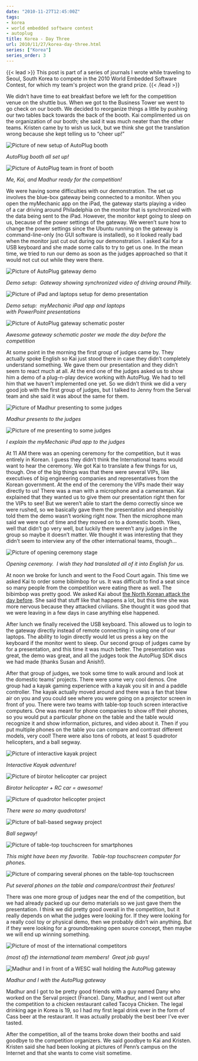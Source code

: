 ```yaml
---
date: "2010-11-27T12:45:00Z"
tags:
- korea
- world embedded software contest
- autoplug
title: Korea - Day Three
url: 2010/11/27/korea-day-three.html
series: ["Korea"]
series_order: 3
---
```


{{< lead >}}
This post is part of a series of journals I wrote while traveling to Seoul, South Korea to compete in the 2010 World Embedded Software Contest, for which my team's project won the grand prize.
{{< /lead >}}

We didn’t have time to eat breakfast before we left for the competition venue on the shuttle bus. When we got to the Business Tower we went to go check on our booth. We decided to reorganize things a little by pushing our two tables back towards the back of the booth. Kai complimented us on the organization of our booth; she said it was much neater than the other teams. Kristen came by to wish us luck, but we think she got the translation wrong because she kept telling us to “cheer up!”

![Picture of new setup of AutoPlug booth](autoplug-booth-picture.jpg)

_AutoPlug booth all set up!_

![Picture of AutoPlug team in front of booth](autoplug-team-picture.jpg)

_Me, Kai, and Madhur ready for the competition!_

We were having some difficulties with our demonstration. The set up involves the blue-box gateway being connected to a monitor. When you open the myMechanic app on the iPad, the gateway starts playing a video of a car driving around Philadelphia on the monitor that is synchronized with the data being sent to the iPad. However, the monitor kept going to sleep on us, because of the power settings of the gateway. We weren’t sure how to change the power settings since the Ubuntu running on the gateway is command-line-only (no GUI software is installed), so it looked really bad when the monitor just cut out during our demonstration. I asked Kai for a USB keyboard and she made some calls to try to get us one. In the mean time, we tried to run our demo as soon as the judges approached so that it would not cut out while they were there.

![Picture of AutoPlug gateway demo](gateway-demo-setup.jpg)

_Demo setup:  Gateway showing synchronized video of driving around Philly._

![Picture of iPad and laptops setup for demo presentation](autoplug-laptop-demo-setup.jpg)

_Demo setup:  myMechanic iPad app and laptops with PowerPoint presentations_

![Picture of AutoPlug gateway schematic poster](autoplug-schematic-poster.jpg)

_Awesome gateway schematic poster we made the day before the competition_

At some point in the morning the first group of judges came by. They actually spoke English so Kai just stood there in case they didn’t completely understand something. We gave them our presentation and they didn’t seem to react much at all. At the end one of the judges asked us to show him a demo of a plug-n-play device working with AutoPlug. We had to tell him that we haven’t implemented one yet. So we didn’t think we did a very good job with the first group of judges, but I talked to Jenny from the Serval team and she said it was about the same for them.

![Picture of Madhur presenting to some judges](madhur-presenting.jpg)

_Madhur presents to the judges_

![Picture of me presenting to some judges](featured.jpg)

_I explain the myMechanic iPad app to the judges_

At 11 AM there was an opening ceremony for the competition, but it was entirely in Korean. I guess they didn’t think the International teams would want to hear the ceremony. We got Kai to translate a few things for us, though. One of the big things was that there were several VIPs, like executives of big engineering companies and representatives from the Korean government. At the end of the ceremony the VIPs made their way directly to us! There was a man with a microphone and a cameraman. Kai explained that they wanted us to give them our presentation right then for the VIPs to see! But we weren’t able to start the demo correctly since we were rushed, so we basically gave them the presentation and sheepishly told them the demo wasn’t working right now. Then the microphone man said we were out of time and they moved on to a domestic booth. Yikes, well that didn’t go very well, but luckily there weren’t any judges in the group so maybe it doesn’t matter. We thought it was interesting that they didn’t seem to interview any of the other international teams, though…

![Picture of opening ceremony stage](wesc-opening-ceremony.jpg)

_Opening ceremony.  I wish they had translated all of it into English for us._

At noon we broke for lunch and went to the Food Court again. This time we asked Kai to order some bibimbop for us. It was difficult to find a seat since so many people from the competition were eating there as well. The bibimbop was pretty good. We asked Kai about [the North Korean attack the day before](https://en.wikipedia.org/wiki/Bombardment_of_Yeonpyeong). She said that stuff like that happens a lot, but this time she was more nervous because they attacked civilians. She thought it was good that we were leaving in a few days in case anything else happened.

After lunch we finally received the USB keyboard. This allowed us to login to the gateway directly instead of remote connecting in using one of our laptops. The ability to login directly would let us press a key on the keyboard if the monitor went to sleep. Our second group of judges came by for a presentation, and this time it was much better. The presentation was great, the demo was great, and all the judges took the AutoPlug SDK discs we had made (thanks Susan and Anish!).

After that group of judges, we took some time to walk around and look at the domestic teams’ projects. There were some very cool demos. One group had a kayak gaming experience with a kayak you sit in and a paddle controller. The kayak actually moved around and there was a fan that blew air on you and you could see where you were going on a projector screen in front of you. There were two teams with table-top touch screen interactive computers. One was meant for phone companies to show off their phones, so you would put a particular phone on the table and the table would recognize it and show information, pictures, and video about it. Then if you put multiple phones on the table you can compare and contrast different models, very cool! There were also tons of robots, at least 5 quadrotor helicopters, and a ball segway.

![Picture of interactive kayak project](kayak-demo.jpg)

_Interactive Kayak adventure!_

![Picture of birotor helicopter car project](birotor-helipcoter-car.jpg)

_Birotor helicopter + RC car = awesome!_

![Picture of quadrotor helicopter project](quadrotor-project.jpg)

_There were so many quadrotors!_

![Picture of ball-based segway project](ball-segway-project.jpg)

_Ball segway!_

![Picture of table-top touchscreen for smartphones](table-touchscreen-project.jpg)

_This might have been my favorite.  Table-top touchscreen computer for phones._

![Picture of comparing several phones on the table-top touchscreen](touchscreen-table-demo.jpg)

_Put several phones on the table and compare/contrast their features!_

There was one more group of judges near the end of the competition, but we had already packed up our demo materials so we just gave them the presentation. I think we did pretty good overall in the competition, but it really depends on what the judges were looking for. If they were looking for a really cool toy or physical demo, then we probably didn’t win anything. But if they were looking for a groundbreaking open source concept, then maybe we will end up winning something.

![Picture of most of the international competitors](international-competitors.jpg)

_(most of) the international team members!  Great job guys!_

![Madhur and I in front of a WESC wall holding the AutoPlug gateway](me-and-madhur-with-autoplug.jpg)

_Madhur and I with the AutoPlug gateway_

Madhur and I got to be pretty good friends with a guy named Dany who worked on the Serval project (France). Dany, Madhur, and I went out after the competition to a chicken restaurant called Tacoya Chicken. The legal drinking age in Korea is 19, so I had my first legal drink ever in the form of Cass beer at the restaurant. It was actually probably the best beer I’ve ever tasted.

After the competition, all of the teams broke down their booths and said goodbye to the competition organizers. We said goodbye to Kai and Kristen. Kristen said she had been looking at pictures of Penn’s campus on the Internet and that she wants to come visit sometime.
